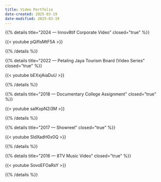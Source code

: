 ```yaml
---
title: Video Portfolio
date-created: 2025-03-19
date-modified: 2025-03-19
---
```


{{% details title="2024 — Innov8tif Corporate Video" closed="true" %}}

{{< youtube pQiflsMtF5A >}}

{{% /details %}}

{{% details title="2022 — Petaling Jaya Tourism Board (Video Series" closed="true" %}}

{{< youtube bEXxjAiaDuU >}}

{{% /details %}}

{{% details title="2018 — Documentary College Assignment" closed="true" %}}

{{< youtube saIKxpN2i3M >}}

{{% /details %}}

{{% details title="2017 — Showreel" closed="true" %}}

{{< youtube SIdXadH0x0Q >}}

{{% /details %}}

{{% details title="2016 — 8TV Music Video" closed="true" %}}

{{< youtube SovoEFOaRsY >}}

{{% /details %}}
